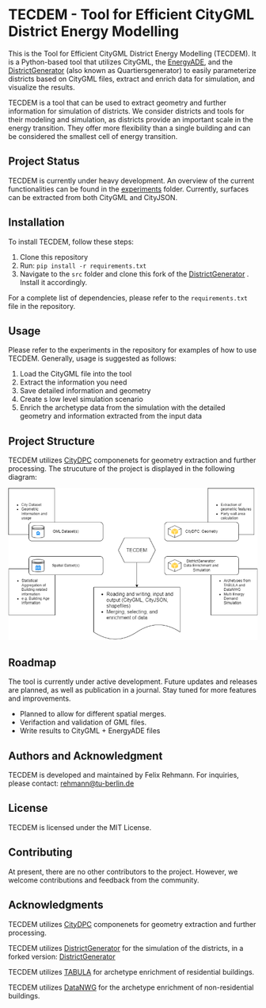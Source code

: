 # TECDEM - Tool for Efficient CityGML District Energy Modelling

This is the Tool for Efficient CityGML District Energy Modelling (TECDEM). It is a Python-based tool that utilizes CityGML, the [EnergyADE](https://www.citygmlwiki.org/images/4/41/KIT-UML-Diagramme-Profil.pdf), and the [DistrictGenerator](https://github.com/RWTH-EBC/districtgenerator) (also known as Quartiersgenerator) to easily parameterize districts based on CityGML files, extract and enrich data for simulation, and visualize the results.

TECDEM is a tool that can be used to extract geometry and further information for simulation of districts. We consider districts and tools for their modeling and simulation, as districts provide an important scale in the energy transition. They offer more flexibility than a single building and can be considered the smallest cell of energy transition.

## Project Status

TECDEM is currently under heavy development. An overview of the current functionalities can be found in the [experiments](experiments) folder. Currently, surfaces can be extracted from both CityGML and CityJSON. 

## Installation

To install TECDEM, follow these steps:

1. Clone this repository
2. Run: `pip install -r requirements.txt`
3. Navigate to the `src` folder and clone this fork of the [DistrictGenerator](https://github.com/c0nb4/districtgenerator) . Install it accordingly.

For a complete list of dependencies, please refer to the `requirements.txt` file in the repository.

## Usage

Please refer to the experiments in the repository for examples of how to use TECDEM. Generally, usage is suggested as follows:

1. Load the CityGML file into the tool
2. Extract the information you need
3. Save detailed information and geometry 
4. Create s low level simulation scenario
5. Enrich the archetype data from the simulation with the detailed geometry and information extracted from the input data

## Project Structure

TECDEM utilizes [CityDPC](https://github.com/RWTH-E3D/CityDPC) componenets for geometry extraction and further processing. The strucuture of the project is displayed in the following diagram:

![Project Structure](img/TECDEM_structure_v01.png)

## Roadmap

The tool is currently under active development. Future updates and releases are planned, as well as publication in a journal. Stay tuned for more features and improvements.


- Planned to allow for different spatial merges. 
- Verifaction and validation of GML files.
- Write results to CityGML + EnergyADE files


## Authors and Acknowledgment

TECDEM is developed and maintained by Felix Rehmann. For inquiries, please contact: rehmann@tu-berlin.de

## License

TECDEM is licensed under the MIT License.

## Contributing

At present, there are no other contributors to the project. However, we welcome contributions and feedback from the community.

## Acknowledgments

TECDEM utilizes [CityDPC](https://github.com/RWTH-E3D/CityDPC) componenets for geometry extraction and further processing. 

TECDEM utilizes [DistrictGenerator](https://github.com/RWTH-EBC/districtgenerator) for the simulation of the districts, in a forked version: [DistrictGenerator](https://github.com/c0nb4/districtgenerator)

TECDEM utilizes [TABULA](https://www.iwu.de/index.php?id=205) for archetype enrichment of residential buildings. 

TECDEM utilizes [DataNWG](https://www.datanwg.de/home/aktuelles/) for the archetype enrichment of non-residential buildings.

